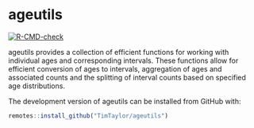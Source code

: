 
<!-- README.md is generated from README.Rmd. Please edit that file -->

# ageutils

<!-- badges: start -->

[![R-CMD-check](https://github.com/TimTaylor/ageutils/actions/workflows/R-CMD-check.yaml/badge.svg)](https://github.com/TimTaylor/ageutils/actions/workflows/R-CMD-check.yaml)
<!-- badges: end -->

ageutils provides a collection of efficient functions for working with
individual ages and corresponding intervals. These functions allow for
efficient conversion of ages to intervals, aggregation of ages and
associated counts and the splitting of interval counts based on
specified age distributions.

<div class="pkgdown-devel">

The development version of ageutils can be installed from GitHub with:

``` r
remotes::install_github("TimTaylor/ageutils")
```

</div>
